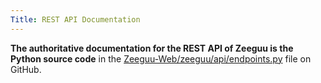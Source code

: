 ```yaml
---
Title: REST API Documentation
---
```


**The authoritative documentation for the REST API of Zeeguu is the Python source code** in the [Zeeguu-Web/zeeguu/api/endpoints.py](https://github.com/mircealungu/Zeeguu-Web/blob/master/zeeguu/api/endpoints.py) file on GitHub.
